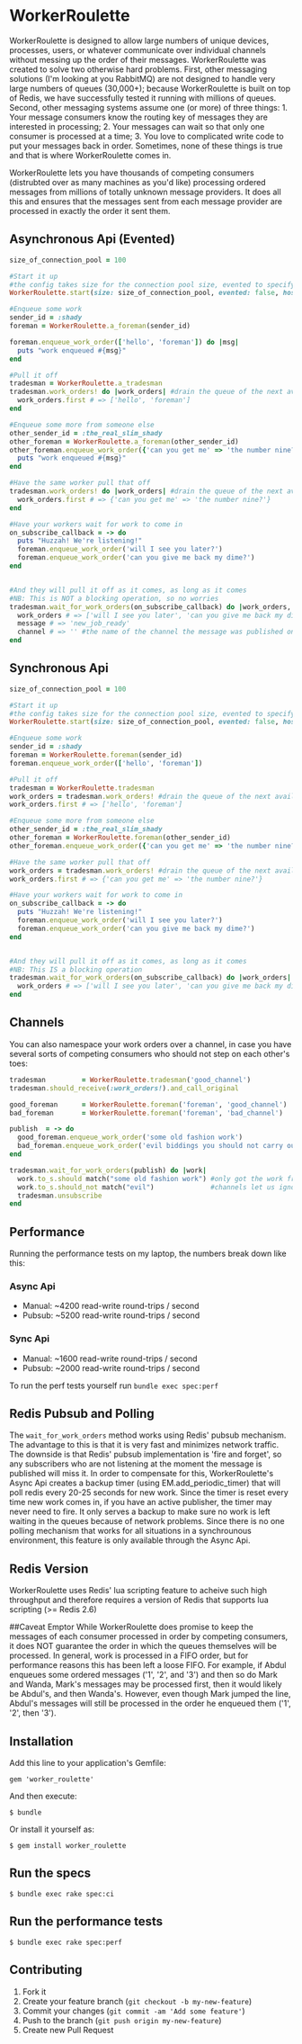 # WorkerRoulette

WorkerRoulette is designed to allow large numbers of unique devices, processes, users, or whatever communicate over individual channels without messing up the order of their messages. WorkerRoulette was created to solve two otherwise hard problems. First, other messaging solutions (I'm looking at you RabbitMQ) are not designed to  handle very large numbers of queues (30,000+); because WorkerRoulette is built on top of Redis, we have successfully tested it running with millions of queues. Second, other messaging systems assume one (or more) of three things: 1. Your message consumers know the routing key of messages they are interested in processing; 2. Your messages can wait so that only one consumer is processed at a time; 3. You love to complicated write code to put your messages back in order. Sometimes, none of these things is true and that is where WorkerRoulette comes in.

WorkerRoulette lets you have thousands of competing consumers (distrubted over as many machines as you'd like) processing ordered messages from millions of totally unknown message providers. It does all this and ensures that the messages sent from each message provider are processed in exactly the order it sent them.

## Asynchronous Api (Evented)
```ruby
size_of_connection_pool = 100

#Start it up
#the config takes size for the connection pool size, evented to specify which api to use, then the normal redis config
WorkerRoulette.start(size: size_of_connection_pool, evented: false, host: 'localhost', timeout: 5, db: 1)

#Enqueue some work
sender_id = :shady
foreman = WorkerRoulette.a_foreman(sender_id)

foreman.enqueue_work_order(['hello', 'foreman']) do |msg|
  puts "work enqueued #{msg}"
end

#Pull it off
tradesman = WorkerRoulette.a_tradesman
tradesman.work_orders! do |work_orders| #drain the queue of the next available sender
  work_orders.first # => ['hello', 'foreman']
end

#Enqueue some more from someone else
other_sender_id = :the_real_slim_shady
other_foreman = WorkerRoulette.a_foreman(other_sender_id)
other_foreman.enqueue_work_order({'can you get me' => 'the number nine?'}) do |msg|
  puts "work enqueued #{msg}"
end

#Have the same worker pull that off
tradesman.work_orders! do |work_orders| #drain the queue of the next available sender
  work_orders.first # => {'can you get me' => 'the number nine?'}
end

#Have your workers wait for work to come in
on_subscribe_callback = -> do
  puts "Huzzah! We're listening!"
  foreman.enqueue_work_order('will I see you later?')
  foreman.enqueue_work_order('can you give me back my dime?')
end


#And they will pull it off as it comes, as long as it comes
#NB: This is NOT a blocking operation, so no worries
tradesman.wait_for_work_orders(on_subscribe_callback) do |work_orders, message, channel| #drain the queue of the next available sender
  work_orders # => ['will I see you later', 'can you give me back my dime?']
  message # => 'new_job_ready'
  channel # => '' #the name of the channel the message was published on, if one was used -- see below
end
```

## Synchronous Api
```ruby
size_of_connection_pool = 100

#Start it up
#the config takes size for the connection pool size, evented to specify which api to use, then the normal redis config
WorkerRoulette.start(size: size_of_connection_pool, evented: false, host: 'localhost', timeout: 5, db: 1)

#Enqueue some work
sender_id = :shady
foreman = WorkerRoulette.foreman(sender_id)
foreman.enqueue_work_order(['hello', 'foreman'])

#Pull it off
tradesman = WorkerRoulette.tradesman
work_orders = tradesman.work_orders! #drain the queue of the next available sender
work_orders.first # => ['hello', 'foreman']

#Enqueue some more from someone else
other_sender_id = :the_real_slim_shady
other_foreman = WorkerRoulette.foreman(other_sender_id)
other_foreman.enqueue_work_order({'can you get me' => 'the number nine?'})

#Have the same worker pull that off
work_orders = tradesman.work_orders! #drain the queue of the next available sender
work_orders.first # => {'can you get me' => 'the number nine?'}

#Have your workers wait for work to come in
on_subscribe_callback = -> do
  puts "Huzzah! We're listening!"
  foreman.enqueue_work_order('will I see you later?')
  foreman.enqueue_work_order('can you give me back my dime?')
end


#And they will pull it off as it comes, as long as it comes
#NB: This IS a blocking operation
tradesman.wait_for_work_orders(on_subscribe_callback) do |work_orders| #drain the queue of the next available sender
  work_orders # => ['will I see you later', 'can you give me back my dime?']
end
```

## Channels
You can also namespace your work orders over a channel, in case you have several sorts of competing consumers who should not step on each other's toes:
```ruby
tradesman         = WorkerRoulette.tradesman('good_channel')
tradesman.should_receive(:work_orders!).and_call_original

good_foreman      = WorkerRoulette.foreman('foreman', 'good_channel')
bad_foreman       = WorkerRoulette.foreman('foreman', 'bad_channel')

publish  = -> do
  good_foreman.enqueue_work_order('some old fashion work')
  bad_foreman.enqueue_work_order('evil biddings you should not carry out')
end

tradesman.wait_for_work_orders(publish) do |work|
  work.to_s.should match("some old fashion work") #only got the work from the good foreman
  work.to_s.should_not match("evil")              #channels let us ignore the other's evil orders
  tradesman.unsubscribe
end
```

## Performance
Running the performance tests on my laptop, the numbers break down like this:
### Async Api
  - Manual: ~4200 read-write round-trips / second
  - Pubsub: ~5200 read-write round-trips / second

### Sync Api
  - Manual: ~1600 read-write round-trips / second
  - Pubsub: ~2000 read-write round-trips / second

To run the perf tests yourself run `bundle exec spec:perf`

## Redis Pubsub and Polling
The `wait_for_work_orders` method works using Redis' pubsub mechanism. The advantage to this is that it is very fast and minimizes network traffic. The downside is that Redis' pubsub implementation is 'fire and forget', so any subscribers who are not listening at the moment the message is published will miss it. In order to compensate for this, WorkerRoulette's Async Api creates a backup timer (using EM.add_periodic_timer) that will poll redis every 20-25 seconds for new work. Since the timer is reset every time new work comes in, if you have an active publisher, the timer may never need to fire. It only serves a backup to make sure no work is left waiting in the queues because of network problems. Since there is no one polling mechanism that works for all situations in a synchrounous environment, this feature is only available through the Async Api.

## Redis Version
WorkerRoulette uses Redis' lua scripting feature to acheive such high throughput and therefore requires a version of Redis that supports lua scripting (>= Redis 2.6)

##Caveat Emptor
While WorkerRoulette does promise to keep the messages of each consumer processed in order by competing consumers, it does NOT guarantee the order in which the queues themselves will be processed. In general, work is processed in a FIFO order, but for performance reasons this has been left a loose FIFO. For example, if Abdul enqueues some ordered messages ('1', '2', and '3') and then so do Mark and Wanda, Mark's messages may be processed first, then it would likely be Abdul's, and then Wanda's. However, even though Mark jumped the line, Abdul's messages will still be processed in the order he enqueued them ('1', '2', then '3').

## Installation

Add this line to your application's Gemfile:

    gem 'worker_roulette'

And then execute:

    $ bundle

Or install it yourself as:

    $ gem install worker_roulette

## Run the specs

    $ bundle exec rake spec:ci

## Run the performance tests

    $ bundle exec rake spec:perf


## Contributing

1. Fork it
2. Create your feature branch (`git checkout -b my-new-feature`)
3. Commit your changes (`git commit -am 'Add some feature'`)
4. Push to the branch (`git push origin my-new-feature`)
5. Create new Pull Request
